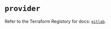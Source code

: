 # `provider`

Refer to the Terraform Registory for docs: [`gitlab`](https://registry.terraform.io/providers/gitlabhq/gitlab/16.4.1/docs).

